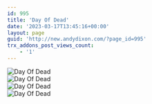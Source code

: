 ```yaml
---
id: 995
title: 'Day Of Dead'
date: '2023-03-17T13:45:16+00:00'
layout: page
guid: 'http://new.andydixon.com/?page_id=995'
trx_addons_post_views_count:
    - '1'
---
```


![Day Of Dead](https://i0.wp.com/assets.g8x2.ldn.idrivee2-23.com/posters/Day%20Of%20Dead%2001.jpg?w=1200&ssl=1 "Day Of Dead")  
![Day Of Dead](https://i0.wp.com/assets.g8x2.ldn.idrivee2-23.com/posters/Day%20Of%20Dead%2002.jpg?w=1200&ssl=1 "Day Of Dead")  
![Day Of Dead](https://i0.wp.com/assets.g8x2.ldn.idrivee2-23.com/posters/Day%20Of%20Dead%2003.jpg?w=1200&ssl=1 "Day Of Dead")  
![Day Of Dead](https://i0.wp.com/assets.g8x2.ldn.idrivee2-23.com/posters/Day%20Of%20Dead%2004.jpg?w=1200&ssl=1 "Day Of Dead")